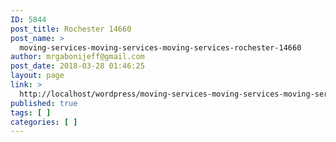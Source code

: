 ```yaml
---
ID: 5844
post_title: Rochester 14660
post_name: >
  moving-services-moving-services-moving-services-rochester-14660
author: mrgabonijeff@gmail.com
post_date: 2018-03-28 01:46:25
layout: page
link: >
  http://localhost/wordpress/moving-services-moving-services-moving-services-rochester-14660/
published: true
tags: [ ]
categories: [ ]
---
```

